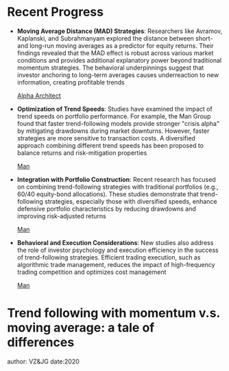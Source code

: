 # Recent Progress
- **Moving Average Distance (MAD) Strategies**: Researchers like Avramov, Kaplanski, and Subrahmanyam explored the distance between short- and long-run moving averages as a predictor for equity returns. Their findings revealed that the MAD effect is robust across various market conditions and provides additional explanatory power beyond traditional momentum strategies. The behavioral underpinnings suggest that investor anchoring to long-term averages causes underreaction to new information, creating profitable trends​

    [Alpha Architect](https://alphaarchitect.com/2024/01/moving-average-distance/)

- **Optimization of Trend Speeds**: Studies have examined the impact of trend speeds on portfolio performance. For example, the Man Group found that faster trend-following models provide stronger "crisis alpha" by mitigating drawdowns during market downturns. However, faster strategies are more sensitive to transaction costs. A diversified approach combining different trend speeds has been proposed to balance returns and risk-mitigation properties​
    
    [Man](https://www.man.com/maninstitute/need-for-speed-trend-following)

- **Integration with Portfolio Construction**: Recent research has focused on combining trend-following strategies with traditional portfolios (e.g., 60/40 equity-bond allocations). These studies demonstrate that trend-following strategies, especially those with diversified speeds, enhance defensive portfolio characteristics by reducing drawdowns and improving risk-adjusted returns​
    
    [Man](https://www.man.com/maninstitute/need-for-speed-trend-following)

- **Behavioral and Execution Considerations**: New studies also address the role of investor psychology and execution efficiency in the success of trend-following strategies. Efficient trading execution, such as algorithmic trade management, reduces the impact of high-frequency trading competition and optimizes cost management​
    
    [Man](https://www.man.com/maninstitute/need-for-speed-trend-following)
# Trend following with momentum v.s. moving average: a tale of differences
author: VZ&JG date:2020



